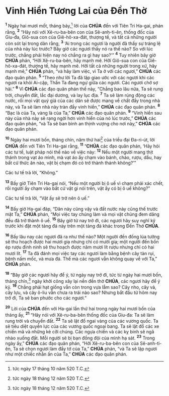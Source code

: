 # Vinh Hiển Tương Lai của Đền Thờ
<sup><b>1</b></sup> Ngày hai mươi mốt, tháng bảy,[^1-dd052ddc-9b70-4733-ba54-d3ad7e0ed597] lời của **CHÚA** đến với Tiên Tri Ha-gai, phán rằng, <sup><b>2</b></sup> “Hãy nói với Xê-ru-ba-bên con của Sê-anh-ti-ên, thống đốc của Giu-đa, Giô-sua con của Giê-hô-xa-đát, thượng tế, và tất cả những người còn sót lại trong dân rằng, <sup><b>3</b></sup> ‘Ai trong các ngươi là người đã thấy sự tráng lệ của nhà này lúc trước? Bây giờ các ngươi thấy nó ra thế nào? So với lúc trước, chẳng phải hiện nay nó chẳng ra gì hay sao?’” <sup><b>4</b></sup> Tuy nhiên bây giờ **CHÚA** phán, “Hỡi Xê-ru-ba-bên, hãy mạnh mẽ. Hỡi Giô-sua con của Giê-hô-xa-đát, thượng tế, hãy mạnh mẽ. Hỡi tất cả những người trong xứ, hãy mạnh mẽ,” **CHÚA** phán, “và hãy làm việc, vì Ta ở với các ngươi,” **CHÚA** các đạo quân phán. <sup><b>5</b></sup> “Theo như lời Ta đã lập giao ước với các ngươi khi các ngươi ra khỏi Ai-cập, Thần Ta đang ngự giữa các ngươi. Các ngươi chớ sợ hãi.” <sup><b>6</b></sup> Vì **CHÚA** các đạo quân phán thế này, “Chẳng bao lâu nữa, Ta sẽ rung trời, chuyển đất, lắc đại dương, và lay lục địa. <sup><b>7</b></sup> Ta sẽ làm rúng động các nước, rồi mọi vật quý giá của các dân sẽ được mang về chất đầy trong nhà này, và Ta sẽ làm nhà này tràn đầy vinh hiển,” **CHÚA** các đạo quân phán. <sup><b>8</b></sup> “Bạc là của Ta, vàng là của Ta,” **CHÚA** các đạo quân phán. <sup><b>9</b></sup> “Vinh hiển sau này của nhà này sẽ rạng ngời hơn vinh hiển của nó lúc trước,” **CHÚA** các đạo quân phán, “và Ta sẽ ban bình an thịnh vượng cho nơi này,” **CHÚA** các đạo quân phán.

<sup><b>10</b></sup> Ngày hai mươi bốn, tháng chín, năm thứ hai[^2-dd052ddc-9b70-4733-ba54-d3ad7e0ed597] của triều đại Đa-ri-út, lời **CHÚA** đến với Tiên Tri Ha-gai rằng, <sup><b>11</b></sup> “**CHÚA** các đạo quân phán, ‘Hãy hỏi các tư tế, luật pháp nói thế nào về việc này: <sup><b>12</b></sup> Nếu một người mang thịt thánh trong vạt áo mình, mà vạt áo ấy chạm vào bánh, cháo, rượu, dầu, hay bất cứ thức ăn nào, vật bị chạm đó có trở thành thánh không?’”

Các tư tế trả lời, “Không.”

<sup><b>13</b></sup> Bấy giờ Tiên Tri Ha-gai nói, “Nếu một người bị ô uế vì chạm phải xác chết, rồi người ấy chạm vào bất cứ vật gì nói trên, vật ấy có bị ô uế không?”

Các tư tế trả lời, “Vật ấy sẽ trở nên ô uế.”

<sup><b>14</b></sup> Bấy giờ Ha-gai đáp, “Dân này cũng vậy và đất nước này cũng thế trước mặt Ta,” **CHÚA** phán, “Mọi việc tay chúng làm và mọi vật chúng đem dâng đều đã trở thành ô uế. <sup><b>15</b></sup> Bây giờ từ nay trở đi, các ngươi hãy suy nghĩ kỹ trước khi đặt một tảng đá này trên một tảng đá khác trong Đền Thờ **CHÚA**.

<sup><b>16</b></sup> Bấy lâu nay các ngươi đã ra như thế nào? Một người đến đống lúa tưởng sẽ thu hoạch được hai mươi giạ nhưng chỉ có mười giạ; một người đến bồn ép rượu đinh ninh sẽ thu hoạch được năm mươi lít rượu nhưng chỉ có hai mươi lít. <sup><b>17</b></sup> Ta đã đánh mọi việc tay các ngươi làm bằng bệnh cây tàn rụi, bệnh nấm mốc, và mưa đá. Thế mà các ngươi vẫn không quay về với Ta,” **CHÚA** phán.

<sup><b>18</b></sup> “Bây giờ các ngươi hãy để ý, từ ngày nay trở đi, tức từ ngày hai mươi bốn, tháng chín,[^3-dd052ddc-9b70-4733-ba54-d3ad7e0ed597] ngày khởi công xây lại nền đền thờ **CHÚA**, các ngươi hãy để ý kỹ. <sup><b>19</b></sup> Chẳng phải hạt giống vẫn còn trong vựa lẫm sao? Cây nho, cây vả, cây lựu, và cây ô-liu vẫn chưa ra trái nào sao? Nhưng bắt đầu từ hôm nay trở đi, Ta sẽ ban phước cho các ngươi.”

<sup><b>20</b></sup> Lời của **CHÚA** đến với Ha-gai lần thứ hai trong ngày hai mươi bốn của tháng ấy, <sup><b>21</b></sup> “Hãy nói với Xê-ru-ba-bên thống đốc của Giu-đa: Ta sẽ làm rung trời và chuyển đất. <sup><b>22</b></sup> Ta sẽ lật đổ ngai vàng của các vương quốc. Ta sẽ tiêu diệt quyền lực của các vương quốc ngoại bang. Ta sẽ lật đổ các xe chiến mã và những kẻ cỡi chúng. Các ngựa chiến và các kỵ binh sẽ ngã nhào xuống đất. Mỗi người sẽ bị bạn đồng đội của mình hạ sát. <sup><b>23</b></sup> Trong ngày ấy,” **CHÚA** các đạo quân phán, “Hỡi Xê-ru-ba-bên con của Sê-anh-ti-ên, Ta sẽ chọn ngươi làm đầy tớ của Ta,” **CHÚA** phán, “và Ta sẽ lập ngươi như một chiếc nhẫn ấn của Ta,” **CHÚA** các đạo quân phán.

[^1-dd052ddc-9b70-4733-ba54-d3ad7e0ed597]: tức ngày 17 tháng 10 năm 520 T.C.
[^2-dd052ddc-9b70-4733-ba54-d3ad7e0ed597]: tức ngày 18 tháng 12 năm 520 T.C.
[^3-dd052ddc-9b70-4733-ba54-d3ad7e0ed597]: tức ngày 18 tháng 12 năm 520 T.C.